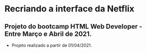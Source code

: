 # Recriando a interface da Netflix
## Projeto do bootcamp HTML Web Developer - Entre Março e Abril de 2021.

 - Projeto realizado a partir de 01/04/2021.
